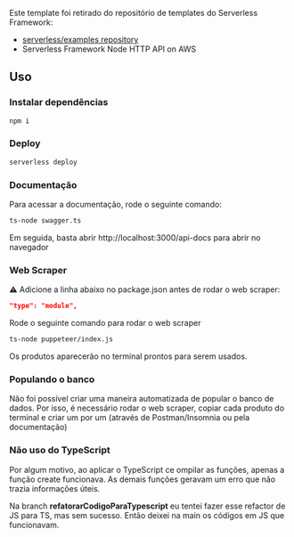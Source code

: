 Este template foi retirado do repositório de templates do Serverless Framework:

- [serverless/examples repository](https://github.com/serverless/examples/)
- Serverless Framework Node HTTP API on AWS

## Uso

### Instalar dependências

```bash
npm i
```

### Deploy

```bash
serverless deploy
```

### Documentação

Para acessar a documentação, rode o seguinte comando:

```bash
ts-node swagger.ts
```

Em seguida, basta abrir http://localhost:3000/api-docs para abrir no navegador

### Web Scraper

⚠️ Adicione a linha abaixo no package.json antes de rodar o web scraper:

```json
"type": "module",
```

Rode o seguinte comando para rodar o web scraper

```bash
ts-node puppeteer/index.js
```

Os produtos aparecerão no terminal prontos para serem usados.

### Populando o banco

Não foi possível criar uma maneira automatizada de popular o banco de dados. Por isso, é necessário rodar o web scraper, copiar cada produto do terminal e criar um por um (através de Postman/Insomnia ou pela documentação)

### Não uso do TypeScript

Por algum motivo, ao aplicar o TypeScript ce ompilar as funções, apenas a função create funcionava. As demais funções geravam um erro que não trazia informações úteis.

Na branch **refatorarCodigoParaTypescript** eu tentei fazer esse refactor de JS para TS, mas sem sucesso. Então deixei na main os códigos em JS que funcionavam.


